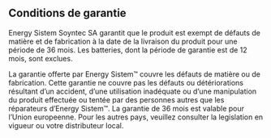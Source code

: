 ## Conditions de garantie
Energy Sistem Soyntec SA garantit que le produit est exempt de défauts de matière et de fabrication à la date de la livraison du produit pour une période de 36 mois. Les batteries, dont la période de garantie est de 12 mois, sont exclues.

La garantie offerte par Energy Sistem™ couvre les défauts de matière ou de fabrication. Cette garantie ne couvre pas les défauts ou détériorations résultant d’un accident, d’une utilisation inadéquate ou d’une manipulation du produit effectuée ou tentée par des personnes autres que les réparateurs
d’Energy Sistem™.
La garantie de 36 mois est valable pour l’Union europeenne. Pour les autres pays, veuillez consulter la legislation en vigueur ou votre distributeur local.
